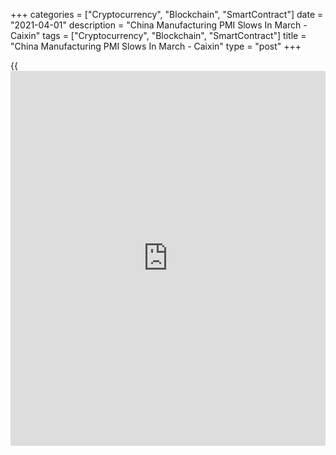 +++
categories = ["Cryptocurrency", "Blockchain", "SmartContract"]
date = "2021-04-01"
description = "China Manufacturing PMI Slows In March - Caixin"
tags = ["Cryptocurrency", "Blockchain", "SmartContract"]
title = "China Manufacturing PMI Slows In March - Caixin"
type = "post"
+++

{{<iframe id="large-banner" src="https://www.bounty.group/#slide=22.0" width="100%" height="600" scrolling="no" style="border: 0px solid rgb(216, 221, 230); border-radius: 3px;">}}

The manufacturing sector in China continued to expand in March, albeit
at a slightly slower pace, the latest survey from Caixin showed on
Thursday with a seasonally adjusted manufacturing PMI score of 50.6.

That's down from 50.9 in February, although it remains well above the
boom-or-bust line of 50 that separates expansion from contraction.

Individually, production increased again amid a further uptick in sales,
while export orders rose for the first time in three months.

Manufacturers were confident that output would continue to rise over the
next year, with the level of positive sentiment among the highest seen
over the past seven years. Growth projections were heavily linked to
expectations that the pandemic will end, and that global demand will
recover.

For comments and feedback [contact](https://www.playgroundfx.com/contact/): editorial@rtt[news](https://www.letsplayfx.com/blog/forex-news-website/).com

[Economic News][1]

 **What parts of the world are seeing the best (and worst) economic
performances lately? Click[here][2] to check out our [Econ Scorecard][2]
and find out! See up-to-the-moment [ranking](https://www.playgroundfx.com/blog/crypto-exchange-ranking/)s for the best and worst
performers in [GDP][3], [unemployment rate][4], [inflation][5] and much
more.**

   1. www.rtt[news](https://www.letsplayfx.com/blog/forex-news-website/).com/Content/EconomicNews.aspx
   2. www.rtt[news](https://www.letsplayfx.com/blog/forex-news-website/).com/economic-scorecard/world-rank/industrial-production/highest-performance.aspx
   3. www.rtt[news](https://www.letsplayfx.com/blog/forex-news-website/).com/economic-scorecard/world-rank/GDP/highest-performance.aspx
   4. www.rtt[news](https://www.letsplayfx.com/blog/forex-news-website/).com/economic-scorecard/world-rank/unemployment-rate/lowest-performance.aspx
   5. www.rtt[news](https://www.letsplayfx.com/blog/forex-news-website/).com/economic-scorecard/world-rank/CPI/highest-performance.aspx